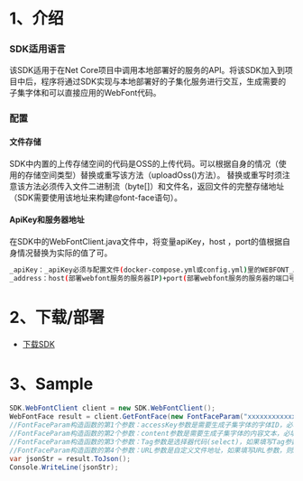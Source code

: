 # 1、介绍

### SDK适用语言
该SDK适用于在Net Core项目中调用本地部署好的服务的API。将该SDK加入到项目中后，程序将通过SDK实现与本地部署好的子集化服务进行交互，生成需要的子集字体和可以直接应用的WebFont代码。

### 配置
#### 文件存储
SDK中内置的上传存储空间的代码是OSS的上传代码。可以根据自身的情况（使用的存储空间类型）替换或重写该方法（uploadOss()方法）。
替换或重写时须注意该方法必须传入文件二进制流（byte[]）和文件名，返回文件的完整存储地址（SDK需要使用该地址来构建@font-face语句）。

#### ApiKey和服务器地址
在SDK中的WebFontClient.java文件中，将变量apiKey，host ，port的值根据自身情况替换为实际的值了可。
``` sh
_apiKey：_apiKey必须与配置文件(docker-compose.yml或config.yml)里的WEBFONT_APIKEY相匹配，两者必须一致才能调用成功。
_address：host(部署webfont服务的服务器IP)+port(部署webfont服务的服务器的端口号)。
```



# 2、下载/部署

- [下载SDK](https://github.com/youziku/youziku-sdk-java/raw/master/sdk%E4%B8%8B%E8%BD%BD/youziku.java.sdk.jars.zip "java") <br />


    


# 3、Sample

``` C#
SDK.WebFontClient client = new SDK.WebFontClient();           
WebFontFace result = client.GetFontFace(new FontFaceParam("xxxxxxxxxxxxxxxxxxxxxxxxxxxxx", "中文test(.net core is best)", "#id1", ""));
//FontFaceParam构造函数的第1个参数：accessKey参数是需要生成子集字体的字体ID，必填参数；
//FontFaceParam构造函数的第2个参数：content参数是需要生成子集字体的内容文本，必填参数；
//FontFaceParam构造函数的第3个参数：Tag参数是选择器代码(select)，如果填写Tag参数，则返回的@font-face语句会带有将webfont应用到选择器中的代码，选填参数；
//FontFaceParam构造函数的第4个参数：URL参数是自定义文件地址，如果填写URL参数，则SDK会按URL指定的地址来保存生成的字体文件(URL参数在不同请求中必须唯一，不唯一则会导致生成的文件相互覆盖)，如果不填写，则系统会在指定文件夹下自动创建，选填参数。
var jsonStr = result.ToJson();
Console.WriteLine(jsonStr);
```
